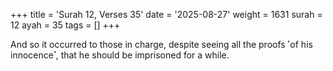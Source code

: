 +++
title = 'Surah 12, Verses 35'
date = '2025-08-27'
weight = 1631
surah = 12
ayah = 35
tags = []
+++

And so it occurred to those in charge, despite seeing all the proofs ˹of his innocence˺, that he should be imprisoned for a while. 